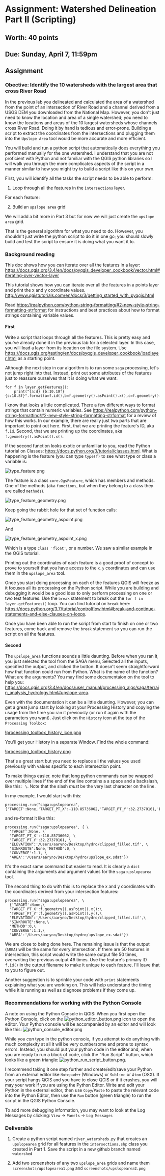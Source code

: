 # Assignment: Watershed Delineation Part II (Scripting)
## Worth: 40 points
## Due: Sunday, April 7, 11:59pm

## Assignment

### Obective: Identify the 10 watersheds with the largest area that cross River Road

In the previous lab you delineated and calculated the area of a watershed from the point of an intersection of River Road 
and a channel derived from a USGS DEM you downloaded from the National Map. However, you don't just need to know the 
location and area of a single watershed; you need to know the locations and areas of the 10 largest watersheds whose 
channels cross River Road. Doing it by hand is tedious and error-prone. Building a script to extract the coordinates
from the intersections and plugging them into the `Upslope Area` tool would be more accurate and more efficient. 

You will build and run a python script that automatically does everything you performed manually for the one watershed. 
I understand that you are not proficient with Python and not familiar with the QGIS python libraries so I will walk
you through the more complicates aspects of the script in a manner similar to how you might try to build a script like
this on your own.

First, you will identify all the tasks the script needs to be able to perform:
1) Loop through all the features in the `intersections` layer. 

For each feature:

2) Build an `upslope area` grid

We will add a bit more in Part 3 but for now we will just create the `upslope area` grid.

That is the general algorithm for what you need to do. However, you shouldn't just write the python script to do it
in one go; you should slowly build and test the script to ensure it is doing what you want it to.

### Background reading
This doc shows how you can iterate over all the features in a layer:
https://docs.qgis.org/3.4/en/docs/pyqgis_developer_cookbook/vector.html#iterating-over-vector-layer

This tutorial shows how you can iterate over all the features in a points layer and print the x and y coordinate values. 
http://www.qgistutorials.com/en/docs/3/getting_started_with_pyqgis.html

Read https://realpython.com/python-string-formatting/#2-new-style-string-formatting-strformat for instructions and best practices about how to format strings containing variable values.

#### First
Write a script that loops through all the features. This is pretty easy and you've already done it in the previous
lab for a selected layer. In this case, you will load a layer from its location on
the file system. Use https://docs.qgis.org/testing/en/docs/pyqgis_developer_cookbook/loadlayer.html as a starting point. 

Although the next step in our algorithm is to run some `saga` processing,
let's not jump right into that. Instead, print out some attributes of the features just to reassure ourselves that
it is doing what we want.

```
for f in layer.getFeatures():
    print("{a:d} {b:10.10f} {c:10.8f}".format(a=f.id(),b=f.geometry().asPoint().x(),c=f.geometry().asPoint().y())
```
I know that looks a little complicated. There a few different ways to format strings that contain numeric variables. See 
https://realpython.com/python-string-formatting/#2-new-style-string-formatting-strformat for a review of how this works.
In our example, there are really just two parts that are important to point out here. First, that we are printing the
feature's ID, aka `f.id`. Second, that we are printing up the coordinates, aka `f.geometry().asPoint().x()`.

If the second function looks exotic or unfamiliar to you, read the Python tutorial on Classes: https://docs.python.org/3/tutorial/classes.html. 
What is happening is the feature (you can type `type(f)` to see what type or class a variable is:

![type_feature.png](screenshots/type_feature.png)

The feature is a class `core.QgsFeature`, which has members and methods. One of the methods (aka `functions`, but when they 
belong to a class they are called `methods`). 

![type_feature_geometry.png](screenshots/type_feature_geometry.png)

Keep going the rabbit hole for that set of function calls:

![type_feature_geometry_aspoint.png](screenshots/type_feature_geometry_aspoint.png)

And

![type_feature_geometry_aspoint_x.png](screenshots/type_feature_geometry_aspoint_x.png)

Which is a type `class 'float'`, or a number. We saw a similar example in the QGIS tutorial.

Printing out the coordinates of each feature is a good proof of concept to prove to yourself that you have access to
the `x,y` coordinates and can use them in the `upslope_area` tool.

Once you start doing processing on each of the features QGIS will freeze as it focuses all its processing on the
Python script. While you are building and debugging it would be a good idea to only perform processing on one or two
test features. Use the `break` statement to break out the `for f in layer.getFeatures()` loop. You can find tutorial on 
`break` here: https://docs.python.org/3.7/tutorial/controlflow.html#break-and-continue-statements-and-else-clauses-on-loops. 

Once you have been able to run the script from start to finish on one or two features, come back and remove the `break`
statement so you can run the script on all the features.

#### Second
The `upslope_area` functions sounds a little daunting. Before when you ran it, you just selected the tool from the
SAGA menu, Selected all the inputs, specified the output, and clicked the botton. It doesn't seem straightforward
how that function could run from Python. What is the name of the function? What are the arguments? You may find
some documentaion on the tool to help you: https://docs.qgis.org/3.4/en/docs/user_manual/processing_algs/saga/terrain_analysis_hydrology.html#upslope-area.

Even with the documentation it can be a little daunting. However, you can get a great jump start by looking at your
Processing History and copying the usage from the time you ran it previously (or run it again with the parameters you want). Just click on the `History` icon at the top of the `Processing Toolbox`:

[!processing_toolbox_history_icon.png](screenshots/processing_toolbox_history_icon.png)

You'll get your History in a separate Window. Find the whole command:

[!processing_toolbox_history.png](screenshots/processing_toolbox_history.png)

That's a great start but you need to replace all the values you used previously with values specific to each intersection
point.

To make things easier, note that long python commands can be wrapped over multiple lines if the end of the line contains a
a space and a backslash, like this: ` \`. Note that the slash _must_ be the very last character on the line.

In my example, I would start with this:

```
processing.run("saga:upslopearea", {'TARGET':None,'TARGET_PT_X':-110.85736062,'TARGET_PT_Y':32.27370161,'ELEVATION':'/Users/aaryno/Desktop/hydro/clipped_filled.tif','SINKROUTE':None,'METHOD':0,'CONVERGE':1.1,'AREA':'/Users/aaryno/Desktop/hydro/upslope_ex.sdat'})
```

and re-format it like this:
```
processing.run("saga:upslopearea", { \
  'TARGET':None, \
  'TARGET_PT_X':-110.85736062, \
  'TARGET_PT_Y':32.27370161, \
  'ELEVATION':'/Users/aaryno/Desktop/hydro/clipped_filled.tif', \
  'SINKROUTE':None,'METHOD':0, \
  'CONVERGE':1.1, \
  'AREA':'/Users/aaryno/Desktop/hydro/upslope_ex.sdat'}) 
```

It's the exact same command but easier to read. It is clearly a `dict` containing the arguments and argument values for the
`saga:upslopearea` tool.

The second thing to do with this is to replace the x and y coordinates with the coordinates derived from your intersection 
features:
```
processing.run("saga:upslopearea", \
  {'TARGET':None,\
  'TARGET_PT_X':f.geometry().asPoint().x():\
  'TARGET_PT_Y':f.geometry().asPoint().y(),\
  'ELEVATION':'/Users/aaryno/Desktop/hydro/clipped_filled.tif',\
  'SINKROUTE':None,\
  'METHOD':0,\
  'CONVERGE':1.1,\
  'AREA':'/Users/aaryno/Desktop/hydro/upslope_ex.sdat'}) 
```   

We are close to being done here. The remaining issue is that the output (`AREA`) will be the same for every intersection. 
If there are 50 features in intersection, this script would write the same output file 50 times, overwriting the previous
output 49 times. Use the feature's primary ID `f.id()` in the output filename to make it unique to each feature. I'll
leave that to you to figure out.

Another suggestion is to sprinkle your code with `print` statements explaining what you are working on. This will help 
understand the timing while it is running as well as diagnose problems if they come up.

### Recommendations for working with the Python Console

A note on using the Python Console in QGIS: When you first open the Python Console, click on the 
![python_editor_button.png](python_editor_button.png) icon to open the editor. Your Python console will be accompanied by an 
editor and will look like this:
![python_console_editor.png](python_console_editor.png)

While you _can_ type in the python console, if you attempt to do anything with much complexity at all it will be
very cumbersome and prone to syntax errors. Instead, you should put your python code in the editor and, when you are 
ready to run a block of code, click the "Run Script" button, which looks like a green triangle: 
![python_run_script_button.png](python_run_script_button.png).

I recommend taking it one step further and create/edit/save your Python from an external editor like `Notepad++` 
(Windows) or `Sublime` or `Atom` (OSX). If your script hangs QGIS and you have to close QGIS or if it crashes, you 
will may your work if you are using the Python Editor. Write and edit your Python in the external editor, then use
`Copy`/`Paste` to paste the relevant code into the Python Editor, then use the `Run` button (green triangle) to run the
script in the QGIS Python Console.

To add more debugging information, you may want to look at the Log Messages by clicking:  `View` -> `Panels` -> `Log Messages`

### Deliverable

1. Create a python script named `river_watersheds.py` that creates an `upslopearea` grid for all features in the `intersections.shp` class you created in Part 1. Save the script in a new github branch named `watershed`

2. Add two screenshots of any two `upslope_area` grids and name them `screenshots/upslopearea1.png` and  `screenshots/upslopearea2.png`
